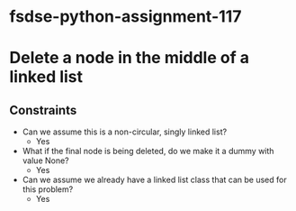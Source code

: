# fsdse-python-assignment-117

# Delete a node in the middle of a linked list
## Constraints
* Can we assume this is a non-circular, singly linked list?
	* Yes
* What if the final node is being deleted, do we make it a dummy with value None?
	* Yes
* Can we assume we already have a linked list class that can be used for this problem?
	* Yes
